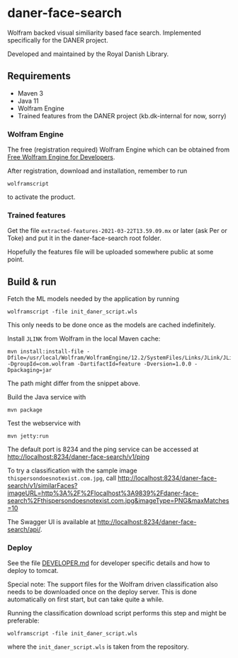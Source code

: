 # daner-face-search

Wolfram backed visual similiarity based face search. Implemented specifically for the DANER project.

Developed and maintained by the Royal Danish Library.

## Requirements

* Maven 3                                  
* Java 11
* Wolfram Engine
* Trained features from the DANER project (kb.dk-internal for now, sorry)

### Wolfram Engine  

The free (registration required) Wolfram Engine which can be obtained from [Free Wolfram Engine for Developers](https://www.wolfram.com/engine/).

After registration, download and installation, remember to run
```
wolframscript
```
to activate the product.

### Trained features

Get the file `extracted-features-2021-03-22T13.59.09.mx` or later (ask Per or Toke) and put it in the daner-face-search
root folder.

Hopefully the features file will be uploaded somewhere public at some point.

## Build & run

Fetch the ML models needed by the application by running
```
wolframscript -file init_daner_script.wls
```
This only needs to be done once as the models are cached indefinitely.


Install `JLINK` from Wolfram in the local Maven cache:
```
mvn install:install-file -Dfile=/usr/local/Wolfram/WolframEngine/12.2/SystemFiles/Links/JLink/JLink.jar -DgroupId=com.wolfram -DartifactId=feature -Dversion=1.0.0 -Dpackaging=jar
```
The path might differ from the snippet above.



Build the Java service with
``` 
mvn package
```

Test the webservice with
```
mvn jetty:run
```

The default port is 8234 and the ping service can be accessed at
<http://localhost:8234/daner-face-search/v1/ping>

To try a classification with the sample image `thispersondoesnotexist.com.jpg`, call
<http://localhost:8234/daner-face-search/v1/similarFaces?imageURL=http%3A%2F%2Flocalhost%3A9839%2Fdaner-face-search%2Fthispersondoesnotexist.com.jpg&imageType=PNG&maxMatches=10>

The Swagger UI is available at <http://localhost:8234/daner-face-search/api/>. 

### Deploy

See the file [DEVELOPER.md](DEVELOPER.md) for developer specific details and how to deploy to tomcat.

Special note: The support files for the Wolfram driven classification also needs to
be downloaded once on the deploy server. This is done automatically on first start,
but can take quite a while.

Running the classification download script performs this step and might be preferable:

```
wolframscript -file init_daner_script.wls
```
where the `init_daner_script.wls` is taken from the repository.   
